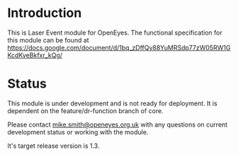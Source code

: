Introduction
============

This is Laser Event module for OpenEyes. The functional specification for this module can be found at https://docs.google.com/document/d/1bq_zDffQy88YuMRSdp77zW05RW1GKcdKveBkfxr_kQg/

Status
======

This module is under development and is not ready for deployment. It is dependent on the feature/dr-function branch of core.

Please contact mike.smith@openeyes.org.uk with any questions on current development status or working with the module. 

It's target release version is 1.3.
